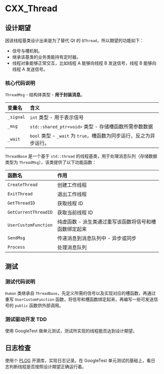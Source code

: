 # CXX_Thread

## 设计期望

因该线程基类设计出来是为了替代 Qt 的 `QThread`，所以期望的功能如下：

- 信号与槽机制。
- 继承该基类的业务类能持有定时器。
- 线程对象能够正常交互，比如线程 A 能够向线程 B 发送信号，线程 B 能够向线程 A 发送信号。

### 核心代码说明

`ThreadMsg` - 结构体类型 - **用于封装消息**。

| 变量名    | 含义                                                             |
|:----------|:---------------------------------------------------------------|
| `_signal` | `int` 类型 - 用于表示信号                                        |
| `_msg`    | `std::shared_ptr<void>` 类型 - 存储槽函数所需参数数据            |
| `_wait`   | `bool` 类型 - `_wait` 为 `true`，槽函数为同步运行，反之为异步运行。 |

`ThreadBase` 是一个基于 `std::thread` 的线程基类，用于处理消息队列（存储数据类型为 `ThreadMsg`），该类提供了以下功能函数：

| 函数名               | 作用                                                  |
|:---------------------|:----------------------------------------------------|
| `CreateThread`       | 创建工作线程                                          |
| `ExitThread`         | 退出工作线程                                          |
| `GetThreadID`        | 获取线程 ID                                           |
| `GetCurrentThreadID` | 获取当前线程 ID                                       |
| `UserCustomFunction` | 纯虚函数 - 派生类通过重写该函数将信号和槽函数绑定起来 |
| `SendMsg`            | 传递消息到消息队列中 - 异步或同步                     |
| `Process`            | 处理消息队列                                          |

## 测试

### 测试代码说明

`Human` 类继承自 `ThreadBase`，先定义所需的信号以及实现对应的槽函数，再通过重写 `UserCustomFunction` 函数，将信号和槽函数绑定起来，再编写一些可发送信号的 `public` 函数供外部调用。

### 测试驱动开发 TDD

使用 GoogleTest 做单元测试，测试所实现的线程能否达到设计期望。

## 日志检查

使用个 [PLOG](https://github.com/SergiusTheBest/plog) 开源库，实现日志记录。在 GoogleTest 单元测试的基础上，看日志判断线程是否按照设计期望正确运行着。
